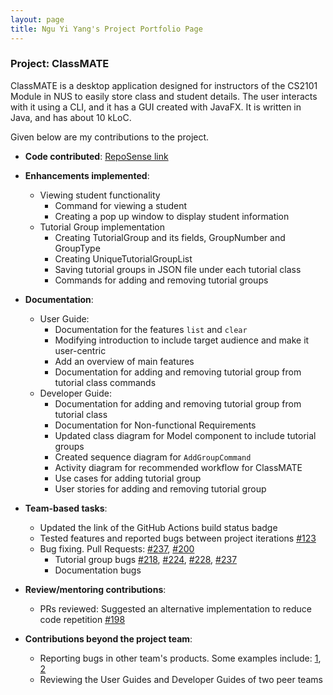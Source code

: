 ```yaml
---
layout: page
title: Ngu Yi Yang's Project Portfolio Page
---
```


### Project: ClassMATE

ClassMATE is a desktop application designed for instructors of the CS2101 Module in NUS to easily store class and student details. The user interacts with it using a CLI, and it has a GUI created with JavaFX. It is written in Java, and has about 10 kLoC.

Given below are my contributions to the project.

* **Code contributed**: [RepoSense link](https://nus-cs2103-ay2122s1.github.io/tp-dashboard/)

* **Enhancements implemented**:
  * Viewing student functionality
    * Command for viewing a student
    * Creating a pop up window to display student information
  * Tutorial Group implementation
    * Creating TutorialGroup and its fields, GroupNumber and GroupType
    * Creating UniqueTutorialGroupList
    * Saving tutorial groups in JSON file under each tutorial class
    * Commands for adding and removing tutorial groups

* **Documentation**:
  * User Guide:
    * Documentation for the features `list` and `clear`
    * Modifying introduction to include target audience and make it user-centric
    * Add an overview of main features
    * Documentation for adding and removing tutorial group from tutorial class commands
  * Developer Guide:
    * Documentation for adding and removing tutorial group from tutorial class
    * Documentation for Non-functional Requirements
    * Updated class diagram for Model component to include tutorial groups
    * Created sequence diagram for `AddGroupCommand`
    * Activity diagram for recommended workflow for ClassMATE
    * Use cases for adding tutorial group
    * User stories for adding and removing tutorial group

* **Team-based tasks**:
  * Updated the link of the GitHub Actions build status badge
  * Tested features and reported bugs between project iterations [\#123](https://github.com/AY2122S1-CS2103T-W15-1/tp/issues/123)
  * Bug fixing. Pull Requests: [\#237](https://github.com/AY2122S1-CS2103T-W15-1/tp/pull/236), [\#200](https://github.com/AY2122S1-CS2103T-W15-1/tp/pull/200)
    * Tutorial group bugs [\#218](https://github.com/AY2122S1-CS2103T-W15-1/tp/issues/218), [\#224](https://github.com/AY2122S1-CS2103T-W15-1/tp/issues/224), [\#228](https://github.com/AY2122S1-CS2103T-W15-1/tp/issues/228), [\#237](https://github.com/AY2122S1-CS2103T-W15-1/tp/issues/237)
    * Documentation bugs

* **Review/mentoring contributions**:
  * PRs reviewed: Suggested an alternative implementation to reduce code repetition [\#198](https://github.com/AY2122S1-CS2103T-W15-1/tp/pull/198)

* **Contributions beyond the project team**:
  * Reporting bugs in other team's products. Some examples include: [1](https://github.com/AY2122S1-CS2103T-T15-4/tp/issues/222), [2](https://github.com/AY2122S1-CS2103T-T15-4/tp/issues/221)
  * Reviewing the User Guides and Developer Guides of two peer teams
  
